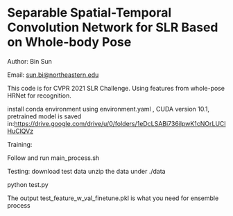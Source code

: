 # Separable Spatial-Temporal Convolution Network for SLR Based on Whole-body Pose

Author: Bin Sun

Email: sun.bi@northeastern.edu

This code is for CVPR 2021 SLR Challenge. Using features from whole-pose HRNet for recognition. 

install conda environment using environment.yaml , CUDA version 10.1, pretrained model is saved in:https://drive.google.com/drive/u/0/folders/1eDcLSABi736ilpwK1cNOrLUClHuClQVz

Training:

Follow and run main_process.sh

Testing:
download test data
unzip the data under ./data

python test.py

The output test_feature_w_val_finetune.pkl is what you need for ensemble process
